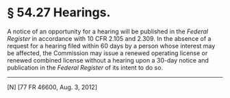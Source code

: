 # § 54.27   Hearings.

A notice of an opportunity for a hearing will be published in the _Federal Register_ in accordance with 10 CFR 2.105 and 2.309. In the absence of a request for a hearing filed within 60 days by a person whose interest may be affected, the Commission may issue a renewed operating license or renewed combined license without a hearing upon a 30-day notice and publication in the _Federal Register_ of its intent to do so.



---

[N] [77 FR 46600, Aug. 3, 2012]




